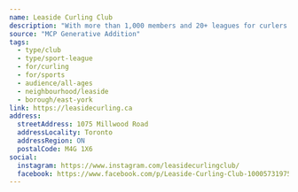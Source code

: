 ```yaml
---
name: Leaside Curling Club
description: "With more than 1,000 members and 20+ leagues for curlers of all ages and abilities, Leaside is the province's largest curling club. Our club pro is John Epping, who is top-ranked on the World Curling Tour. He can be booked for individual or team lessons. For non-members, club and ice rental, bonspiels and learn to curl programming are available throughout the season."
source: "MCP Generative Addition"
tags:
  - type/club
  - type/sport-league
  - for/curling
  - for/sports
  - audience/all-ages
  - neighbourhood/leaside
  - borough/east-york
link: https://leasidecurling.ca
address:
  streetAddress: 1075 Millwood Road
  addressLocality: Toronto
  addressRegion: ON
  postalCode: M4G 1X6
social:
  instagram: https://www.instagram.com/leasidecurlingclub/
  facebook: https://www.facebook.com/p/Leaside-Curling-Club-100057319755739/
---
```

